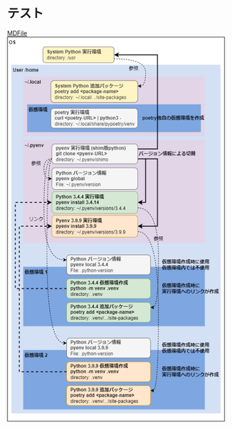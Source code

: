 <!--
title: テスト
tags:  test
-->

# テスト

[MDFile](qiita/io_monad_story.md)
![IMGFile](qiita/img/python_dev_env.drawio.png)
